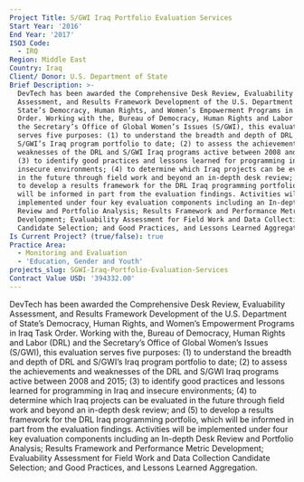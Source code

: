 ```yaml
---
Project Title: S/GWI Iraq Portfolio Evaluation Services
Start Year: '2016'
End Year: '2017'
ISO3 Code:
  - IRQ
Region: Middle East
Country: Iraq
Client/ Donor: U.S. Department of State
Brief Description: >-
  DevTech has been awarded the Comprehensive Desk Review, Evaluability
  Assessment, and Results Framework Development of the U.S. Department of
  State’s Democracy, Human Rights, and Women’s Empowerment Programs in Iraq Task
  Order. Working with the, Bureau of Democracy, Human Rights and Labor (DRL) and
  the Secretary’s Office of Global Women’s Issues (S/GWI), this evaluation
  serves five purposes: (1) to understand the breadth and depth of DRL and
  S/GWI’s Iraq program portfolio to date; (2) to assess the achievements and
  weaknesses of the DRL and S/GWI Iraq programs active between 2008 and 2015;
  (3) to identify good practices and lessons learned for programming in Iraq and
  insecure environments; (4) to determine which Iraq projects can be evaluated
  in the future through field work and beyond an in-depth desk review; and (5)
  to develop a results framework for the DRL Iraq programming portfolio, which
  will be informed in part from the evaluation findings. Activities will be
  implemented under four key evaluation components including an In-depth Desk
  Review and Portfolio Analysis; Results Framework and Performance Metric
  Development; Evaluability Assessment for Field Work and Data Collection
  Candidate Selection; and Good Practices, and Lessons Learned Aggregation.
Is Current Project? (true/false): true
Practice Area:
  - Monitoring and Evaluation
  - 'Education, Gender and Youth'
projects_slug: SGWI-Iraq-Portfolio-Evaluation-Services
Contract Value USD: '394332.00'
---
```

DevTech has been awarded the Comprehensive Desk Review, Evaluability Assessment, and Results Framework Development of the U.S. Department of State’s Democracy, Human Rights, and Women’s Empowerment Programs in Iraq Task Order. Working with the, Bureau of Democracy, Human Rights and Labor (DRL) and the Secretary’s Office of Global Women’s Issues (S/GWI), this evaluation serves five purposes: (1) to understand the breadth and depth of DRL and S/GWI’s Iraq program portfolio to date; (2) to assess the achievements and weaknesses of the DRL and S/GWI Iraq programs active between 2008 and 2015; (3) to identify good practices and lessons learned for programming in Iraq and insecure environments; (4) to determine which Iraq projects can be evaluated in the future through field work and beyond an in-depth desk review; and (5) to develop a results framework for the DRL Iraq programming portfolio, which will be informed in part from the evaluation findings. Activities will be implemented under four key evaluation components including an In-depth Desk Review and Portfolio Analysis; Results Framework and Performance Metric Development; Evaluability Assessment for Field Work and Data Collection Candidate Selection; and Good Practices, and Lessons Learned Aggregation.